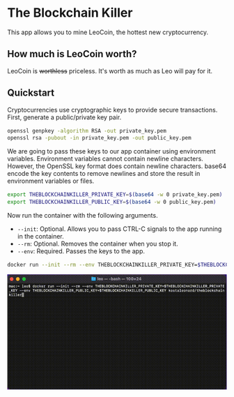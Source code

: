 # The Blockchain Killer

This app allows you to mine LeoCoin, the hottest new cryptocurrency.

## How much is LeoCoin worth?

LeoCoin is ~~worthless~~ priceless. It's worth as much as Leo will pay for it.

## Quickstart

Cryptocurrencies use cryptographic keys to provide secure transactions.
First, generate a public/private key pair.

```sh
openssl genpkey -algorithm RSA -out private_key.pem
openssl rsa -pubout -in private_key.pem -out public_key.pem
```

We are going to pass these keys to our app container using environment variables.
Environment variables cannot contain newline characters.
However, the OpenSSL key format does contain newline characters.
base64 encode the key contents to remove newlines and store the result in environment variables or files.

```sh
export THEBLOCKCHAINKILLER_PRIVATE_KEY=$(base64 -w 0 private_key.pem)
export THEBLOCKCHAINKILLER_PUBLIC_KEY=$(base64 -w 0 public_key.pem)
```

Now run the container with the following arguments.

* `--init`: Optional. Allows you to pass CTRL-C signals to the app running in the container.
* `--rm`: Optional. Removes the container when you stop it.
* `--env`: Required. Passes the keys to the app.

```sh
docker run --init --rm --env THEBLOCKCHAINKILLER_PRIVATE_KEY=$THEBLOCKCHAINKILLER_PRIVATE_KEY --env THEBLOCKCHAINKILLER_PUBLIC_KEY=$THEBLOCKCHAINKILLER_PUBLIC_KEY kostaleonard/theblockchainkiller
```

![LeoCoin mining](media/theblockchainkiller_mining.gif)

